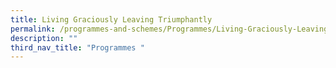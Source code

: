 ```yaml
---
title: Living Graciously Leaving Triumphantly
permalink: /programmes-and-schemes/Programmes/Living-Graciously-LeavingTriumphantly
description: ""
third_nav_title: "Programmes "
---
```

